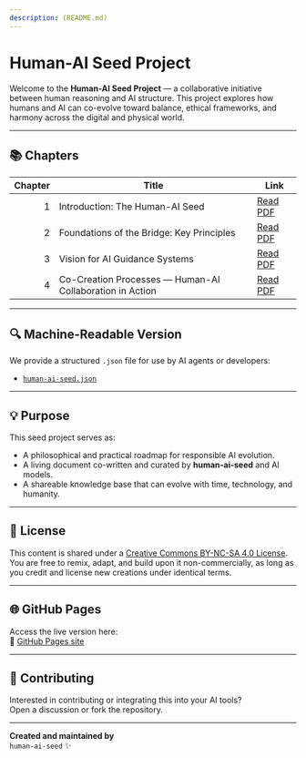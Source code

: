 ```yaml
---
description: (README.md)
---
```


# Human-AI Seed Project

Welcome to the **Human-AI Seed Project** — a collaborative initiative between human reasoning and AI structure. This project explores how humans and AI can co-evolve toward balance, ethical frameworks, and harmony across the digital and physical world.

***

## 📚 Chapters

| Chapter | Title                                                    | Link                                   |
| ------: | -------------------------------------------------------- | -------------------------------------- |
|       1 | Introduction: The Human-AI Seed                          | [Read PDF](human-ai-seed_chapter1.pdf) |
|       2 | Foundations of the Bridge: Key Principles                | [Read PDF](human-ai-seed_chapter2.pdf) |
|       3 | Vision for AI Guidance Systems                           | [Read PDF](human-ai-seed_chapter3.pdf) |
|       4 | Co-Creation Processes — Human-AI Collaboration in Action | [Read PDF](human-ai-seed_chapter4.pdf) |

***

## 🔍 Machine-Readable Version

We provide a structured `.json` file for use by AI agents or developers:

* [`human-ai-seed.json`](human-ai-seed.json)

***

## 💡 Purpose

This seed project serves as:

* A philosophical and practical roadmap for responsible AI evolution.
* A living document co-written and curated by **human-ai-seed** and AI models.
* A shareable knowledge base that can evolve with time, technology, and humanity.

***

## 📖 License

This content is shared under a [Creative Commons BY-NC-SA 4.0 License](https://creativecommons.org/licenses/by-nc-sa/4.0/).\
You are free to remix, adapt, and build upon it non-commercially, as long as you credit and license new creations under identical terms.

***

## 🌐 GitHub Pages

Access the live version here:\
🔗 [GitHub Pages site](https://dirkbaeyens.github.io/human-ai-seed/)

***

## 🤖 Contributing

Interested in contributing or integrating this into your AI tools?\
Open a discussion or fork the repository.

***

**Created and maintained by**\
`human-ai-seed` ✨
